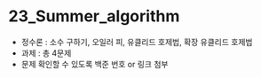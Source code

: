# 23_Summer_algorithm
- 정수론 : 소수 구하기, 오일러 피, 유클리드 호제법, 확장 유클리드 호제법
- 과제 : 총 4문제
- 문제 확인할 수 있도록 백준 번호 or 링크 첨부
